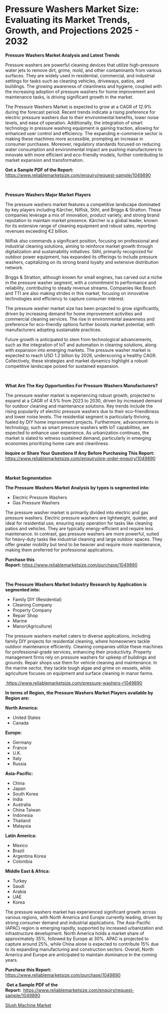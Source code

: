 <p><h1>Pressure Washers Market Size: Evaluating its Market Trends, Growth, and Projections 2025 - 2032</h1></p><p><strong>Pressure Washers Market Analysis and Latest Trends</strong></p>
<p><p>Pressure washers are powerful cleaning devices that utilize high-pressure water jets to remove dirt, grime, mold, and other contaminants from various surfaces. They are widely used in residential, commercial, and industrial settings for tasks such as cleaning vehicles, driveways, patios, and buildings. The growing awareness of cleanliness and hygiene, coupled with the increasing adoption of pressure washers for home improvement and maintenance tasks, is driving significant growth in the market.</p><p>The Pressure Washers Market is expected to grow at a CAGR of 12.9% during the forecast period. Recent trends indicate a rising preference for electric pressure washers due to their environmental benefits, lower noise levels, and ease of operation. Additionally, the integration of smart technology in pressure washing equipment is gaining traction, allowing for enhanced user control and efficiency. The expanding e-commerce sector is making these machines more accessible, prompting an increase in consumer purchases. Moreover, regulatory standards focused on reducing water consumption and environmental impact are pushing manufacturers to innovate with more efficient and eco-friendly models, further contributing to market expansion and transformation.</p></p>
<p><strong>Get a Sample PDF of the Report:&nbsp;</strong> <a href="https://www.reliablemarketsize.com/enquiry/request-sample/1049890?utm_campaign=2269&utm_medium=2&utm_source=Github&utm_content=ia&utm_term=18022025&utm_id=pressure-washers">https://www.reliablemarketsize.com/enquiry/request-sample/1049890</a></p>
<p>&nbsp;</p>
<p><strong>Pressure Washers Major Market Players</strong></p>
<p><p>The pressure washers market features a competitive landscape dominated by key players including Kärcher, Nilfisk, Stihl, and Briggs & Stratton. These companies leverage a mix of innovation, product variety, and strong brand reputation to maintain market presence. Kärcher is a global leader, known for its extensive range of cleaning equipment and robust sales, reporting revenues exceeding €2 billion.</p><p>Nilfisk also commands a significant position, focusing on professional and industrial cleaning solutions, aiming to reinforce market growth through digitalization and sustainability initiatives. Stihl, primarily recognized for outdoor power equipment, has expanded its offerings to include pressure washers, capitalizing on its strong brand loyalty and extensive distribution network.</p><p>Briggs & Stratton, although known for small engines, has carved out a niche in the pressure washer segment, with a commitment to performance and reliability, contributing to steady revenue streams. Companies like Bosch and TTI are also making strides in this market, focusing on innovative technologies and efficiency to capture consumer interest.</p><p>The pressure washer market size has been projected to grow significantly, driven by increasing demand for home improvement activities and commercial cleaning services. The rise in environmental awareness and preference for eco-friendly options further boosts market potential, with manufacturers adopting sustainable practices.</p><p>Future growth is anticipated to stem from technological advancements, such as the integration of IoT and automation in cleaning solutions, along with expansion into emerging markets. The pressure washer market is expected to reach USD 1.2 billion by 2026, underscoring a healthy CAGR. Collectively, these strategies and market dynamics highlight a robust competitive landscape poised for sustained expansion.</p></p>
<p>&nbsp;</p>
<p><strong>What Are The Key Opportunities For Pressure Washers Manufacturers?</strong></p>
<p><p>The pressure washer market is experiencing robust growth, projected to expand at a CAGR of 4.5% from 2023 to 2030, driven by increased demand for outdoor cleaning and maintenance solutions. Key trends include the rising popularity of electric pressure washers due to their eco-friendliness and lower noise levels. The residential segment is particularly thriving, fueled by DIY home improvement projects. Furthermore, advancements in technology, such as smart pressure washers with IoT capabilities, are expected to enhance user experience. As urbanization continues, the market is slated to witness sustained demand, particularly in emerging economies prioritizing home care and cleanliness.</p></p>
<p><strong>Inquire or Share Your Questions If Any Before Purchasing This Report:</strong> <a href="https://www.reliablemarketsize.com/enquiry/pre-order-enquiry/1049890?utm_campaign=2269&utm_medium=2&utm_source=Github&utm_content=ia&utm_term=18022025&utm_id=pressure-washers">https://www.reliablemarketsize.com/enquiry/pre-order-enquiry/1049890</a></p>
<p>&nbsp;</p>
<p><strong>Market Segmentation</strong></p>
<p><strong>The Pressure Washers Market Analysis by types is segmented into:</strong></p>
<p><ul><li>Electric Pressure Washers</li><li>Gas Pressure Washers</li></ul></p>
<p><p>The pressure washer market is primarily divided into electric and gas pressure washers. Electric pressure washers are lightweight, quieter, and ideal for residential use, ensuring easy operation for tasks like cleaning patios and vehicles. They are typically energy-efficient and require less maintenance. In contrast, gas pressure washers are more powerful, suited for heavy-duty tasks like industrial cleaning and large outdoor spaces. They offer greater mobility but tend to be heavier and require more maintenance, making them preferred for professional applications.</p></p>
<p><strong>Purchase this Report:&nbsp;</strong><a href="https://www.reliablemarketsize.com/purchase/1049890?utm_campaign=2269&utm_medium=2&utm_source=Github&utm_content=ia&utm_term=18022025&utm_id=pressure-washers">https://www.reliablemarketsize.com/purchase/1049890</a></p>
<p>&nbsp;</p>
<p><strong>The Pressure Washers Market Industry Research by Application is segmented into:</strong></p>
<p><ul><li>Family DIY (Residential)</li><li>Cleaning Company</li><li>Property Company</li><li>Repair Shop</li><li>Marine</li><li>Manor(Agriculture)</li></ul></p>
<p><p>The pressure washers market caters to diverse applications, including family DIY projects for residential cleaning, where homeowners tackle outdoor maintenance efficiently. Cleaning companies utilize these machines for professional-grade services, enhancing their productivity. Property management firms rely on pressure washers for upkeep of buildings and grounds. Repair shops use them for vehicle cleaning and maintenance. In the marine sector, they tackle tough algae and grime on vessels, while agriculture focuses on equipment and surface cleaning in manor farms.</p></p>
<p><a href="https://www.reliablemarketsize.com/pressure-washers-r1049890?utm_campaign=2269&utm_medium=2&utm_source=Github&utm_content=ia&utm_term=18022025&utm_id=pressure-washers">&nbsp;https://www.reliablemarketsize.com/pressure-washers-r1049890</a></p>
<p><strong>In terms of Region, the Pressure Washers Market Players available by Region are:</strong></p>
<p>
    <p> <strong> North America: </strong>
        <ul>
            <li>United States</li>
            <li>Canada</li>
        </ul>
        </p> 
    <p> <strong> Europe: </strong>
        <ul>
            <li>Germany</li>
            <li>France</li>
            <li>U.K.</li>
            <li>Italy</li>
            <li>Russia</li>
        </ul>
        </p> 
    <p> <strong> Asia-Pacific: </strong>
        <ul>
            <li>China</li>
            <li>Japan</li>
            <li>South Korea</li>
            <li>India</li>
            <li>Australia</li>
            <li>China Taiwan</li>
            <li>Indonesia</li>
            <li>Thailand</li>
            <li>Malaysia</li>
        </ul>
        </p> 
    <p> <strong> Latin America: </strong>
        <ul>
            <li>Mexico</li>
            <li>Brazil</li>
            <li>Argentina Korea</li>
            <li>Colombia</li>
        </ul>
        </p> 
    <p> <strong> Middle East & Africa: </strong>
        <ul>
            <li>Turkey</li>
            <li>Saudi</li>
            <li>Arabia</li>
            <li>UAE</li>
            <li>Korea</li>
        </ul>
    </p>
    </p>
<p><p>The pressure washers market has experienced significant growth across various regions, with North America and Europe currently leading, driven by strong consumer demand and industrial applications. The Asia-Pacific (APAC) region is emerging rapidly, supported by increased urbanization and infrastructure development. North America holds a market share of approximately 35%, followed by Europe at 30%. APAC is projected to capture around 25%, while China alone is expected to contribute 15% due to its expanding manufacturing and construction sectors. Overall, North America and Europe are anticipated to maintain dominance in the coming years.</p></p>
<p><strong>Purchase this Report: </strong><a href="https://www.reliablemarketsize.com/purchase/1049890?utm_campaign=2269&utm_medium=2&utm_source=Github&utm_content=ia&utm_term=18022025&utm_id=pressure-washers">https://www.reliablemarketsize.com/purchase/1049890</a></p>
<p>&nbsp;<strong>Get a Sample PDF of the Report:&nbsp;&nbsp;</strong><a href="https://www.reliablemarketsize.com/enquiry/request-sample/1049890?utm_campaign=2269&utm_medium=2&utm_source=Github&utm_content=ia&utm_term=18022025&utm_id=pressure-washers">https://www.reliablemarketsize.com/enquiry/request-sample/1049890</a></p>
<p><strong></strong></p>
<p><p><a href="https://github.com/skerretflossie9297/Market-Research-Report-List-1/blob/main/slush-machine-market.md?utm_campaign=2269&utm_medium=2&utm_source=Github&utm_content=ia&utm_term=18022025&utm_id=pressure-washers">Slush Machine Market</a></p></p>